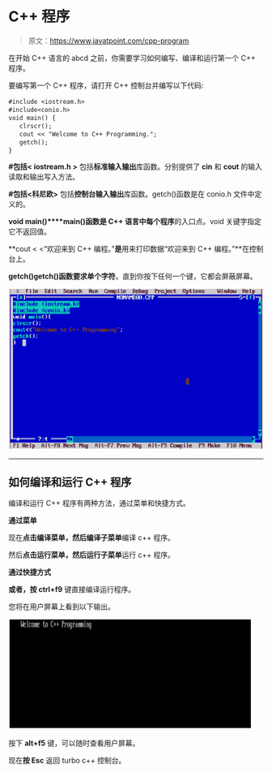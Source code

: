 # C++ 程序

> 原文：<https://www.javatpoint.com/cpp-program>

在开始 C++ 语言的 abcd 之前，你需要学习如何编写、编译和运行第一个 C++ 程序。

要编写第一个 C++ 程序，请打开 C++ 控制台并编写以下代码:

```
#include <iostream.h>
#include<conio.h>
void main() {
   clrscr();
   cout << "Welcome to C++ Programming."; 
   getch();
}

```

**#包括< iostream.h >** 包括**标准输入输出**库函数。分别提供了 **cin** 和 **cout** 的输入读取和输出写入方法。

**#包括<科尼欧>** 包括**控制台输入输出**库函数。getch()函数是在 conio.h 文件中定义的。

**void main()****main()函数是 C++ 语言中每个程序**的入口点。void 关键字指定它不返回值。

**cout < <“欢迎来到 C++ 编程。”**是**用来打印数据“欢迎来到 C++ 编程。”**在控制台上。

**getch()**getch()函数**要求单个字符**。直到你按下任何一个键，它都会屏蔽屏幕。

![Cpp Program 1](img/15b561a4994e8046df2de1c8606cc5d8.png)

* * *

## 如何编译和运行 C++ 程序

编译和运行 C++ 程序有两种方法，通过菜单和快捷方式。

**通过菜单**

现在**点击编译菜单，然后编译子菜单**编译 c++ 程序。

然后**点击运行菜单，然后运行子菜单**运行 c++ 程序。

**通过快捷方式**

**或者，按 ctrl+f9** 键直接编译运行程序。

您将在用户屏幕上看到以下输出。

![Cpp Program 2](img/9435312fb95bc7a59e8b522e97c5f879.png)

按下 **alt+f5** 键，可以随时查看用户屏幕。

现在**按 Esc** 返回 turbo c++ 控制台。
